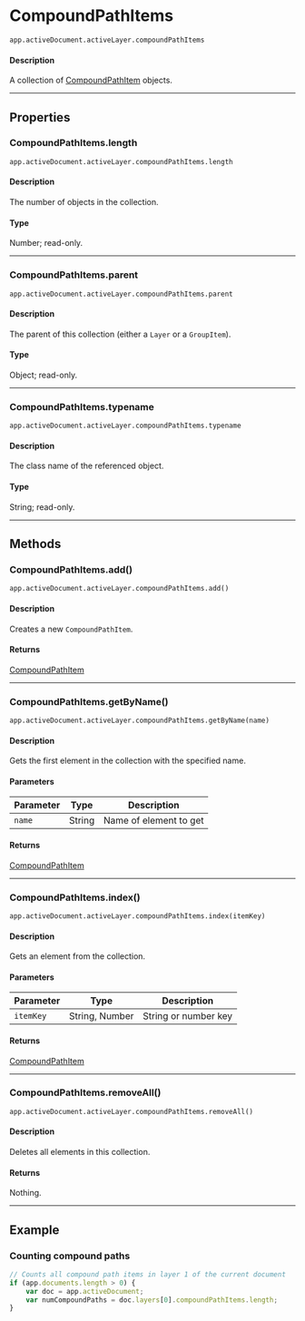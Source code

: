 # CompoundPathItems

`app.activeDocument.activeLayer.compoundPathItems`

#### Description

A collection of [CompoundPathItem](./CompoundPathItem.md) objects.

---

## Properties

### CompoundPathItems.length

`app.activeDocument.activeLayer.compoundPathItems.length`

#### Description

The number of objects in the collection.

#### Type

Number; read-only.

---

### CompoundPathItems.parent

`app.activeDocument.activeLayer.compoundPathItems.parent`

#### Description

The parent of this collection (either a `Layer` or a `GroupItem`).

#### Type

Object; read-only.

---

### CompoundPathItems.typename

`app.activeDocument.activeLayer.compoundPathItems.typename`

#### Description

The class name of the referenced object.

#### Type

String; read-only.

---

## Methods

### CompoundPathItems.add()

`app.activeDocument.activeLayer.compoundPathItems.add()`

#### Description

Creates a new `CompoundPathItem`.

#### Returns

[CompoundPathItem](./CompoundPathItem.md)

---

### CompoundPathItems.getByName()

`app.activeDocument.activeLayer.compoundPathItems.getByName(name)`

#### Description

Gets the first element in the collection with the specified name.

#### Parameters

| Parameter |  Type  |      Description       |
| --------- | ------ | ---------------------- |
| `name`    | String | Name of element to get |

#### Returns

[CompoundPathItem](./CompoundPathItem.md)

---

### CompoundPathItems.index()

`app.activeDocument.activeLayer.compoundPathItems.index(itemKey)`

#### Description

Gets an element from the collection.

#### Parameters

| Parameter |      Type      |     Description      |
| --------- | -------------- | -------------------- |
| `itemKey` | String, Number | String or number key |

#### Returns

[CompoundPathItem](./CompoundPathItem.md)

---

### CompoundPathItems.removeAll()

`app.activeDocument.activeLayer.compoundPathItems.removeAll()`

#### Description

Deletes all elements in this collection.

#### Returns

Nothing.

---

## Example

### Counting compound paths

```javascript
// Counts all compound path items in layer 1 of the current document
if (app.documents.length > 0) {
    var doc = app.activeDocument;
    var numCompoundPaths = doc.layers[0].compoundPathItems.length;
}
```
